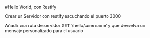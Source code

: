 #Hello World, con Restify

Crear un Servidor con restify escuchando el puerto 3000

Añadir una ruta de servidor GET ‘/hello/:username’
y que devuelva un mensaje personalizado para el usuario